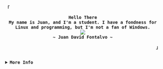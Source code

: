 <!-- Juan's Aesthetic GitHub Profile -->
<div align="justify">

<!-- Profile -->
<p align="left"><strong><samp>「</samp></strong></p>
  <p align="center">
    <samp>
      <b font-size="2rem">
        Hello There
      <br>
        My name is Juan, and I'm a student. I have a fondness for Linux and programming, but I'm not a fan of Windows.
      </b>
      <br>
        <image src="https://readme-typing-svg.herokuapp.com?font=Iosevka&size=16&color=f7b935&center=true&width=410&height=45&lines=I+code+beautiful+and+aesthetic+programs.">
      <br>
      <b>
        ~ Juan David Fontalvo ~
      </b>
    </samp>
  </p>
<p align="right"><strong><samp>」</samp></strong></p>

<br>

<details>
<summary><samp><b>More Info</b></samp></summary>

<h2></h2><br>

<!-- Contact Me -->
<p align="center">
  <samp>  
    You can reach me at [<a href="mailto:softdev.iso@gmail.com">e-mail</a>]
  </samp>
</p>

<h2></h2><br>

<!-- Profile Views Badge -->
<p align="center">
  <samp>
  <a href="#--------">
    <img src="https://komarev.com/ghpvc/?username=softDev-os&label=Profile+Views&color=grey" alt="profile views" /> 
  </a>
  </samp>
</p>
<!-- Github Stats -->
<!-- Light Mode -->
<div align="center">
      <a href="https://github.com/anuraghazra/github-readme-stats#gh-dark-mode-only"><img height=259  alt="GitHub Stats" src="https://github-readme-stats.vercel.app/api?username=softDev-os&show_icons=true&line_height=28&hide_border=true&card_width=347&include_all_commits=true&role=owner,collaborator&show=reviews,discussions_answered&rank_icon=percentile&exclude_repo=github-readme-stats&theme=default#gh-light-mode-only"/></a>
      <a href="https://github.com/anuraghazra/github-readme-stats#gh-dark-mode-only"><img height=259  alt="Top Language" src="https://github-readme-stats.vercel.app/api/top-langs/?username=softDev-os&layout=compact&langs_count=12&hide_border=true&role=owner,collaborator&theme=default#gh-light-mode-only"/></a>
</div>
<!-- Dark Mode -->
<div align="center">
      <a href="https://github.com/anuraghazra/github-readme-stats#gh-dark-mode-only"><img height=259 alt="GitHub Stats" src="https://github-readme-stats.vercel.app/api?username=softDev-os&count_private=true&show_icons=true&include_all_commits=true&line_height=21&hide_border=true&theme=nord"/></a>
      <a href="https://github.com/anuraghazra/github-readme-stats#gh-dark-mode-only"><img height=259 alt="Top Language" src="https://github-readme-stats.vercel.app/api/top-langs/?username=softDev-os&layout=compact&line_height=21&hide_border=true&theme=nord"/></a>
</div>

<br/>
<!-- Social button linkedin -->
<!-- Light Mode -->
<a href="https://www.linkedin.com/in/juan-fontalvo-softdev#gh-light-mode-only">
<img src="https://img.shields.io/badge/LinkedIn-3572A5?style=for-the-badge&logo=linkedin&logoColor=white#gh-light-mode-only" alt="Connect with me on linkedin" >
</a>
<!-- Dark Mode -->
<a href="https://www.linkedin.com/in/juan-fontalvo-softdev#gh-dark-mode-only">
<img src="https://img.shields.io/badge/LinkedIn-ffffff?style=for-the-badge&logo=linkedin&logoColor=0690FA#gh-dark-mode-only" alt="Connect with me on linkedin" >
</a>
</details>
</div>
